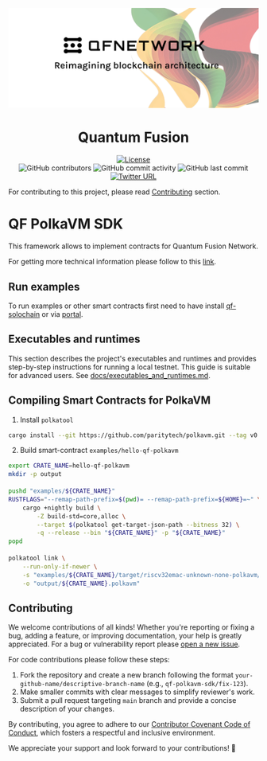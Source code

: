 <div align="center">

![Logo](Logo.jpg)

# Quantum Fusion

[![License](https://img.shields.io/github/license/QuantumFusion-network/qf-solochain?color=green)](https://github.com/QuantumFusion-network/qf-polkavm-sdk/blob/main/LICENSE)
<br>
![GitHub contributors](https://img.shields.io/github/contributors/QuantumFusion-network/qf-polkavm-sdk)
![GitHub commit activity](https://img.shields.io/github/commit-activity/m/QuantumFusion-network/qf-polkavm-sdk)
![GitHub last commit](https://img.shields.io/github/last-commit/QuantumFusion-network/qf-polkavm-sdk)
<br>
[![Twitter URL](https://img.shields.io/twitter/follow/QuantumFusion_?style=social)](https://x.com/QuantumFusion_)

</div>

For contributing to this project, please read [Contributing](#contributing) section.

# QF PolkaVM SDK

This framework allows to implement contracts for Quantum Fusion Network.

For getting more technical information please follow to this [link](https://github.com/QuantumFusion-network/spec/blob/main/docs/PolkaVM/polkavm_pallet.md).

## Run examples

To run examples or other smart contracts first need to have install [qf-solochain](https://github.com/QuantumFusion-network/qf-solochain) or via [portal](http://portal.qfnetwork.xyz/).

## Executables and runtimes

This section describes the project's executables and runtimes and provides step-by-step instructions
 for running a local testnet. This guide is suitable for advanced users.
See [docs/executables_and_runtimes.md](docs/executables_and_runtimes.md).

## Compiling Smart Contracts for PolkaVM

1. Install `polkatool`

```bash
cargo install --git https://github.com/paritytech/polkavm.git --tag v0.21.0 polkatool
```

2. Build smart-contract `examples/hello-qf-polkavm`

```bash
export CRATE_NAME=hello-qf-polkavm
mkdir -p output

pushd "examples/${CRATE_NAME}"
RUSTFLAGS="--remap-path-prefix=$(pwd)= --remap-path-prefix=${HOME}=~" \
    cargo +nightly build \
        -Z build-std=core,alloc \
        --target $(polkatool get-target-json-path --bitness 32) \
        -q --release --bin "${CRATE_NAME}" -p "${CRATE_NAME}"
popd

polkatool link \
    --run-only-if-newer \
    -s "examples/${CRATE_NAME}/target/riscv32emac-unknown-none-polkavm/release/${CRATE_NAME}" \
    -o "output/${CRATE_NAME}.polkavm"
```

## Contributing

We welcome contributions of all kinds! Whether you're reporting or fixing a bug, adding a feature, or improving
documentation, your help is greatly appreciated. For a bug or vulnerability report please [open a new issue](https://github.com/QuantumFusion-network/qf-polkavm-sdk/issues).

For code contributions please follow these steps:

1. Fork the repository and create a new branch following the format `your-github-name/descriptive-branch-name` (e.g., `qf-polkavm-sdk/fix-123`).
2. Make smaller commits with clear messages to simplify reviewer's work.
3. Submit a pull request targeting `main` branch and provide a concise description of your changes.

By contributing, you agree to adhere to our [Contributor Covenant Code of Conduct](./CODE_OF_CONDUCT.md), which fosters
a respectful and inclusive environment.

We appreciate your support and look forward to your contributions! 🚀

[^1]: <https://forum.polkadot.network/t/announcing-polkavm-a-new-risc-v-based-vm-for-smart-contracts-and-possibly-more/3811#the-compilation-pipeline-7> "The compilation pipeline".
[^2]: <https://github.com/paritytech/polkadot-sdk/tree/master/substrate/bin/utils/chain-spec-builder> "chain-spec-builder".
